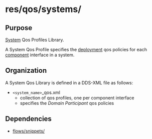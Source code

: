 # res/qos/systems/

## Purpose

[System](../../../doc/doma/System.md) Qos Profiles Library.

A System Qos Profile specifies the [deployment](../../../doc/doma/Deployment.md)
qos policies for each [component](../../../doc/doma/Component.md) interface 
in a system.


## Organization

A System Qos Library is defined in a DDS-XML file as follows:

- `<system_name>`_qos.xml
  - collection of qos profiles, one per component interface
  - specifies the *Domain Participant* qos policies

## Dependencies

- [flows/snippets/](../flows/snippets/README.md)
